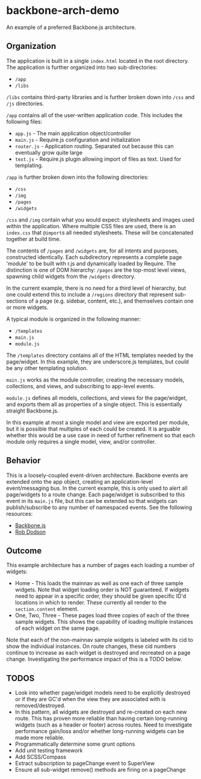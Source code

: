 # backbone-arch-demo

An example of a preferred Backbone.js architecture.

## Organization
The application is built in a single `index.html` located in the root directory. The application is further organized into two sub-directories:

* `/app`
* `/libs`

`/libs` contains third-party libraries and is further broken down into `/css` and `/js` directories.

`/app` contains all of the user-written application code. This includes the following files:

* `app.js` - The main application object/controller
* `main.js` - Require.js configuration and initialization
* `router.js` - Application routing. Separated out because this can eventually grow quite large
* `text.js` - Require.js plugin allowing import of files as text. Used for templating.

`/app` is further broken down into the following directories:

* `/css`
* `/img`
* `/pages`
* `/widgets`

`/css` and `/img` contain what you would expect: stylesheets and images used within the application. Where multiple CSS files are used, there is an `index.css` that `@import`s all needed stylesheets. These will be concatenated together at build time.

The contents of `/pages` and `/widgets` are, for all intents and purposes, constructed identically. Each subdirectory represents a complete page 'module' to be built with r.js and dynamically loaded by Require. The distinction is one of DOM hierarchy: `/pages` are the top-most level views, spawning child widgets from the `/widgets` directory.

In the current example, there is no need for a third level of hierarchy, but one could extend this to include a `/regions` directory that represent sub-sections of a page (e.g. sidebar, content, etc.), and themselves contain one or more widgets.

A typical module is organized in the following manner:

* `/templates`
* `main.js`
* `module.js`

The `/templates` directory contains all of the HTML templates needed by the page/widget. In this example, they are underscore.js templates, but could be any other templating solution.

`main.js` works as the module controller, creating the necessary models, collections, and views, and subscribing to app-level events.

`module.js` defines all models, collections, and views for the page/widget, and exports them all as properties of a single object. This is essentially straight Backbone.js.

In this example at most a single model and view are exported per module, but it is possible that multiples of each could be created. It is arguable whether this would be a use case in need of further refinement so that each module only requires a single model, view, and/or controller.

## Behavior
This is a loosely-coupled event-driven architecture. Backbone events are extended onto the app object, creating an application-level event/messaging bus. In the current example, this is only used to alert all page/widgets to a route change. Each page/widget is subscribed to this event in its `main.js` file, but this can be extended so that widgets can publish/subscribe to any number of namespaced events. See the following resources:

* [Backbone.js](http://backbonejs.org/#Events)
* [Rob Dodson](http://robdodson.me/blog/2012/05/25/backbone-events-framework-communication/)

## Outcome
This example architecture has a number of pages each loading a number of widgets:

* Home - This loads the mainnav as well as one each of three sample widgets. Note that widget loading order is NOT guaranteed. If widgets need to appear in a specific order, they should be given specific ID'd locations in which to render. These currently all render to the `section.content` element.
* One, Two, Three - These pages load three copies of each of the three sample widgets. This shows the capability of loading multiple instances of each widget on the same page.

Note that each of the non-mainnav sample widgets is labeled with its cid to show the individual instances. On route changes, these cid numbers continue to increase as each widget is destroyed and recreated on a page change. Investigating the performance impact of this is a TODO below.

## TODOS
* Look into whether page/widget models need to be explicitly destroyed or if they are GC'd when the view they are associated with is removed/destroyed.
* In this pattern, all widgets are destroyed and re-created on each new route. This has proven more reliable than having certain long-running widgets (such as a header or footer) across routes. Need to investigate performance gain/loss and/or whether long-running widgets can be made more reliable.
* Programmatically determine some grunt options
* Add unit testing framework
* Add SCSS/Compass
* Extract subscription to pageChange event to SuperView
* Ensure all sub-widget remove() methods are firing on a pageChange